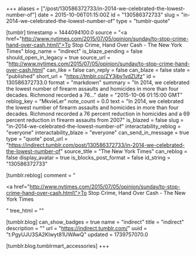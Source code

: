 +++
aliases = ["/post/130586372733/in-2014-we-celebrated-the-lowest-number-of"]
date = 2015-10-06T01:15:00Z
id = "130586372733"
slug = "in-2014-we-celebrated-the-lowest-number-of"
type = "tumblr-quote"

[tumblr]
timestamp = 1444094100.0
source = "<a href=\"http://www.nytimes.com/2015/07/05/opinion/sunday/to-stop-crime-hand-over-cash.html\">To Stop Crime, Hand Over Cash - The New York Times</a>"
blog_name = "indirect"
is_blaze_pending = false
should_open_in_legacy = true
source_url = "http://www.nytimes.com/2015/07/05/opinion/sunday/to-stop-crime-hand-over-cash.html"
can_like = false
can_reply = false
can_blaze = false
state = "published"
short_url = "https://tmblr.co/ZY3jby1vdZUfz"
id = 130586372733.0
format = "markdown"
summary = "In 2014, we celebrated the lowest number of firearm assaults and homicides in more than four decades. Richmond recorded a 76..."
date = "2015-10-06 01:15:00 GMT"
reblog_key = "MkvieLer"
note_count = 0.0
text = "In 2014, we celebrated the lowest number of firearm assaults and homicides in more than four decades. Richmond recorded a 76 percent reduction in homicides and a 69 percent reduction in firearm assaults from 2007"
is_blazed = false
slug = "in-2014-we-celebrated-the-lowest-number-of"
interactability_reblog = "everyone"
interactability_blaze = "everyone"
can_send_in_message = true
type = "quote"
post_url = "https://indirect.tumblr.com/post/130586372733/in-2014-we-celebrated-the-lowest-number-of"
source_title = "The New York Times"
can_reblog = false
display_avatar = true
is_blocks_post_format = false
id_string = "130586372733"

[tumblr.reblog]
comment = "<p><a href=\"http://www.nytimes.com/2015/07/05/opinion/sunday/to-stop-crime-hand-over-cash.html\">To Stop Crime, Hand Over Cash - The New York Times</a></p>"
tree_html = ""

[tumblr.blog]
can_show_badges = true
name = "indirect"
title = "indirect"
description = ""
url = "https://indirect.tumblr.com/"
uuid = "t:PgyUJU3SA2Klwyt81UWAwQ"
updated = 1739757070.0

[tumblr.blog.tumblrmart_accessories]
+++
